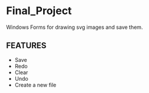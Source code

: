 # Final_Project
Windows Forms for drawing svg images and save them.

FEATURES
------------
- Save
- Redo
- Clear
- Undo
- Create a new file
